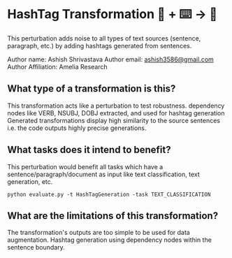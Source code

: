 # HashTag Transformation 🦎  + ⌨️ → 🐍
This perturbation adds noise to all types of text sources (sentence, paragraph, etc.) by adding hashtags 
generated from sentences.

Author name: Ashish Shrivastava
Author email: ashish3586@gmail.com
Author Affiliation: Amelia Research

## What type of a transformation is this?
This transformation acts like a perturbation to test robustness. dependency nodes like VERB, NSUBJ, DOBJ extracted, and used for hashtag generation
Generated transformations display high similarity to the source sentences i.e. the code outputs highly precise generations.

## What tasks does it intend to benefit?
This perturbation would benefit all tasks which have a sentence/paragraph/document as input like text classification, 
text generation, etc. 

```python evaluate.py -t HashTagGeneration -task TEXT_CLASSIFICATION```

## What are the limitations of this transformation?
The transformation's outputs are too simple to be used for data augmentation. Hashtag generation using
dependency nodes within the sentence boundary.
